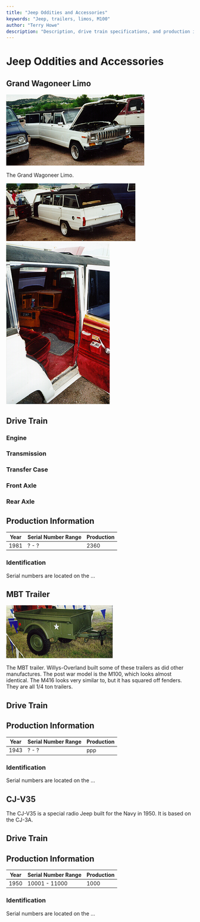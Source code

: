 ```yaml
---
title: "Jeep Oddities and Accessories"
keywords: "Jeep, trailers, limos, M100"
author: "Terry Howe"
description: "Description, drive train specifications, and production information for assorted Jeep oddities and trailers"
---
```

# Jeep Oddities and Accessories

## Grand Wagoneer Limo

![Grand Wagoneer Limo Front View](../img/sjlimo.jpg "Grand Wagoneer Limo Front View")

The Grand Wagoneer Limo.

![Grand Wagoneer Limo Back View](../img/sjlimob.jpg "Grand Wagoneer Limo Back View") ![Grand Wagoneer Limo Interior](../img/sjlimoi.jpg "Grand Wagoneer Limo Interior")

## Drive Train

### Engine

### Transmission

### Transfer Case

### Front Axle

### Rear Axle

## Production Information

| Year | Serial Number Range | Production |
|------|---------------------|------------|
| 1981 | ? - ?               | 2360       |

### Identification

Serial numbers are located on the ...

## MBT Trailer

![MBT 1/4 ton trailer](../img/mbt.jpg "MBT 1/4 ton trailer")

The MBT trailer. Willys-Overland built some of these trailers as did other manufactures. The post war model is the M100, which looks almost identical. The M416 looks very similar to, but it has squared off fenders. They are all 1/4 ton trailers.

## Drive Train

## Production Information

| Year | Serial Number Range | Production |
|------|---------------------|------------|
| 1943 | ? - ?               | ppp        |

### Identification

Serial numbers are located on the ...

## CJ-V35

The CJ-V35 is a special radio Jeep built for the Navy in 1950. It is based on the CJ-3A.

## Drive Train

## Production Information

| Year | Serial Number Range | Production |
|------|---------------------|------------|
| 1950 | 10001 - 11000       | 1000       |

### Identification

Serial numbers are located on the ...